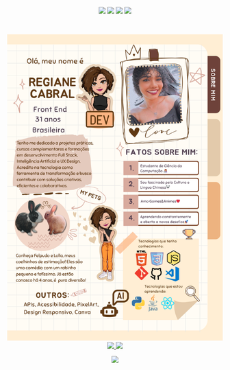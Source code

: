 <div align="center">
<p align="center">
  <a href="https://instagram.com/giannycabral" target="_blank">
    <img src="https://img.shields.io/badge/Instagram-FF0069.svg?style=for-the-badge&logo=Instagram&logoColor=white" /></a>
  <a href="https://www.linkedin.com/in/regiane-jesus/" target="_blank">
    <img src="https://img.shields.io/badge/Linkedin-0D597F.svg?style=for-the-badge&logo=Linkedin&logoColor=white" /></a>
  <a href="https://www.twitch.tv/giannycabral" target="_blank">
    <img src="https://img.shields.io/badge/Twitch-9146FF.svg?style=for-the-badge&logo=Twitch&logoColor=white" /></a>
  <a href="https://x.com/giannycabral" target="_blank">
    <img src="https://img.shields.io/badge/X-000000.svg?style=for-the-badge&logo=X&logoColor=white" /></a>
</p>
 </br>   
 
 ![body](./assets/aboutmee1.png)
<a href="https://github.com/giannycabral">
  <img height="200em" src="https://github-readme-stats.vercel.app/api?username=giannycabral&show_icons=true&theme=maroongold&include_all_commits=true&count_private=true"/>
  <img height="200em" src="https://github-readme-stats.vercel.app/api/top-langs/?username=giannycabral&layout=compact&langs_count=7&theme=moltack"/>

![](https://komarev.com/ghpvc/?username=giannycabral&color=ff69b4)
